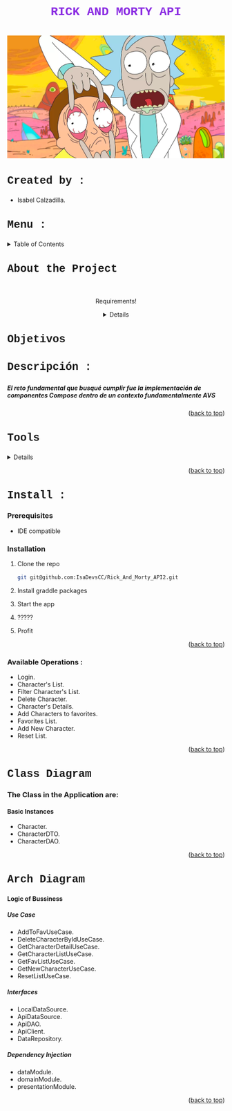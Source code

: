 # <h1 style="text-align: center; color : blueviolet; font-family : Courier New;">RICK  AND  MORTY  API<h1>

<div align="center"><img src="app/src/main/res/drawable/logo.png"></div>
<div>

<h2  style="font-family : Courier New; font-size : 25px;">Created by :</h2>

- Isabel Calzadilla.

<!-- TOP ANCHOR WITH ID TO CALL -->
<a href="#top" id="top"></a>

<h2 style="font-family : Courier New; font-size : 25px;">Menu : </h2>

<details>
  <summary>Table of Contents</summary>
  <ol>
    <li>
      <a href="#sintesis">About the Project</a>
      <ul>
        <li><a href="#tecnologias">Built With</a></li>
      </ul>
    </li>
    <li>
      <a href="#aplicacion">Getting Started</a>
      <ul>
        <li><a href="#prerequisites">Prerequisites</a></li>
        <li><a href="#installation">Installation</a></li>
      </ul>
    </li>
    <li><a href="#usage">Usage</a></li>
    <li><a href="#modelo1">Use Case Diagram</a></li>
  </ol>
</details>

<h2 style="font-family : Courier New; font-size : 25px;" id="sintesis">About the Project</h2>

<br />
<div align="center">
  <p align="center">
    Requirements!

<details>
  <ol>
    <li>
      <ul>
        <li>Compose / AVS.</li>
        <li>Inyección de dependencias.</li>
        <li>Koin.</li>
        <li>Retrofit.</li>
        <li>Repository pattern</li>
        <li>Moshi.</li>
        <li>MVVM.</li>
        <li>Corutines.</li>
        <li>Gestión de Estilos.</li>
        <li>Unit Test.</li>
        <li>Custom Views.</li>
      </ul>
    </li>
  </ol>
</details>

</div>

<h2 style="font-family : Courier New; font-size : 25px;" >Objetivos</h2>

<h3 style="font-family : Courier New; font-size : 25px;" >Descripción : </h3>

<div>

<h5> El reto fundamental que busqué cumplir fue la implementación de componentes Compose dentro de un contexto fundamentalmente AVS </h5>

</div>

<p align="right">(<a href="#top" >back to top</a>)</p>

<h2 style="font-family : Courier New; font-size : 25px;" id="tecnologías">Tools</h2>


<details>
  <ol>
    <li>
      <a href="#"> Develop :</a>
      <ul>
        <li>Java 17.</li>
        <li>Kotlin.</li>
        <li>Android Studio.</li>
        <li>Retrofit.</li>
        <li>Room.</li>
        <li>Moshi.</li>
      </ul>
    </li>
    <li>
      <a href="#"> Visual :</a>
      <ul>
        <li>AVS</li>
        <li>Compose</li>
      </ul>
    </li>
  </ol>
</details>


<p align="right">(<a href="#top">back to top</a>)</p>


<h2 style="font-family : Courier New; font-size : 25px;" id="aplicacion">Install : </h2>

### Prerequisites

* IDE  compatible

### Installation

1. Clone the repo
    ```sh
   git git@github.com:IsaDevsCC/Rick_And_Morty_API2.git
   ```
2. Install graddle packages

3. Start the app

4. ?????

5. Profit

<p align="right">(<a href="#top" >back to top</a>)</p>



### Available Operations :


- Login.
- Character's List.
- Filter Character's List.
- Delete Character.
- Character's Details.
- Add Characters to favorites.
- Favorites List.
- Add New Character.
- Reset List.



<p align="right">(<a href="#top" >back to top</a>)</p>

<h2 style="font-family : Courier New; font-size : 25px;" id="modelo2">Class Diagram</h2>

### The Class in the Application are:

#### Basic Instances

- Character.
- CharacterDTO.
- CharacterDAO.


<p align="right">(<a href="#top">back to top</a>)</p>

<h2 style="font-family : Courier New; font-size : 25px;" id="modelo3">Arch Diagram</h2>

#### Logic of Bussiness

##### Use Case

- AddToFavUseCase.
- DeleteCharacterByIdUseCase.
- GetCharacterDetailUseCase.
- GetCharacterListUseCase.
- GetFavListUseCase.
- GetNewCharacterUseCase.
- ResetListUseCase.


##### Interfaces

- LocalDataSource.
- ApiDataSource.
- ApiDAO.
- ApiClient.
- DataRepository.


##### Dependency Injection

- dataModule.
- domainModule.
- presentationModule.



<p align="right">(<a href="#top">back to top</a>)</p>

</div>

